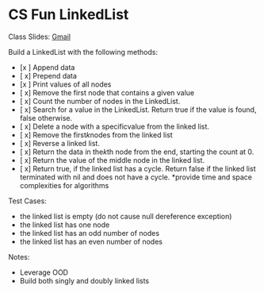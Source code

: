 # CS Fun LinkedList
Class Slides: [Gmail](https://mail.google.com/mail/u/0/#search/shruti%40adadevelopersacademy.org/FMfcgxwBVzpsSsSzjcHLSLLQLNmgsBrV?projector=1)

Build a LinkedList with the following methods:
- [x ] Append data
- [ x] Prepend data
- [x ] Print values of all nodes
- [ x] Remove the first node that contains a given value
- [ x] Count the number of nodes in the LinkedList.
- [ x] Search for a value in the LinkedList. Return true if the value is found, false otherwise.
- [ x] Delete a node with a specificvalue from the linked list.
- [ x] Remove the first*k*nodes from the linked list
- [ x] Reverse a linked list.
- [ x] Return the data in the*k*th node from the end, starting the count at 0.
- [ x] Return the value of the middle node in the linked list.
- [ x] Return true, if the linked list has a cycle. Return false if the linked list terminated with nil and does not have a cycle.
*provide time and space complexities for algorithms

Test Cases:
* the linked list is empty (do not cause null dereference exception)
* the linked list has one node
* the linked list has an odd number of nodes
* the linked list has an even number of nodes

Notes:
- Leverage OOD
- Build both singly and doubly linked lists
